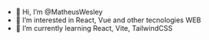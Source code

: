 - 👋 Hi, I’m @MatheusWesley
- 👀 I’m interested in React, Vue and other tecnologies WEB
- 🌱 I’m currently learning React, Vite, TailwindCSS

<!---
MatheusWesley/MatheusWesley is a ✨ special ✨ repository because its `README.md` (this file) appears on your GitHub profile.
You can click the Preview link to take a look at your changes.
--->
